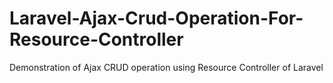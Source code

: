 # Laravel-Ajax-Crud-Operation-For-Resource-Controller
Demonstration of Ajax CRUD operation using Resource Controller of Laravel
